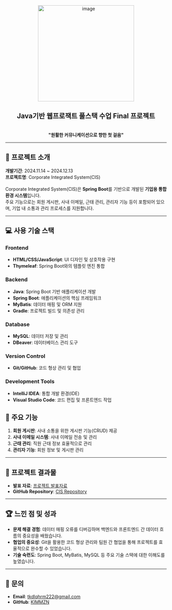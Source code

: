 <div align="center">
  <img src="https://github.com/user-attachments/assets/6ba93bab-c9eb-48da-94d3-844ade8b44d8" alt="image" width="300">
  <br>
  <h2>Java기반 웹프로잭트 풀스택 수업 Final 프로젝트</h2>
  <br>
  <strong>"원활한 커뮤니케이션으로 향한 첫 걸음"</strong>
  <hr>
</div>


## 📜 프로젝트 소개
**개발기간**: 2024.11.14 ~ 2024.12.13 <br>
**프로젝트명**: Corporate Integrated System(CIS) <br>
<br>
Corporate Integrated System(CIS)은 **Spring Boot**를 기반으로 개발된 **기업용 통합환경 시스템**입니다.  
주요 기능으로는 회원 게시판, 사내 이메일, 근태 관리, 관리자 기능 등이 포함되어 있으며, 기업 내 소통과 관리 프로세스를 지원합니다.

---

## 💻 사용 기술 스택

### **Frontend**
- **HTML/CSS/JavaScript**: UI 디자인 및 상호작용 구현
- **Thymeleaf**: Spring Boot와의 템플릿 엔진 통합

### **Backend**
- **Java**: Spring Boot 기반 애플리케이션 개발
- **Spring Boot**: 애플리케이션의 핵심 프레임워크
- **MyBatis**: 데이터 매핑 및 ORM 지원
- **Gradle**: 프로젝트 빌드 및 의존성 관리

### **Database**
- **MySQL**: 데이터 저장 및 관리  
- **DBeaver**: 데이터베이스 관리 도구

### **Version Control**
- **Git/GitHub**: 코드 형상 관리 및 협업

### **Development Tools**
- **IntelliJ IDEA**: 통합 개발 환경(IDE)  
- **Visual Studio Code**: 코드 편집 및 프론트엔드 작업  

## 📌 주요 기능

1. **회원 게시판**: 사내 소통을 위한 게시판 기능(CRUD) 제공  
2. **사내 이메일 시스템**: 사내 이메일 전송 및 관리  
3. **근태 관리**: 직원 근태 정보 효율적으로 관리  
4. **관리자 기능**: 회원 정보 및 게시판 관리  

---

## 📑 프로젝트 결과물

- **발표 자료**: [프로젝트 발표자료](https://www.canva.com/design/DAGZhVj4ND8/a8uZV7mzYtYJbl1dd79_IA/edit)
- **GitHub Repository**: [CIS Repository](https://github.com/KIMMZN/CIS)

---

## 🏆 느낀 점 및 성과

- **문제 해결 경험**: 데이터 매핑 오류를 디버깅하며 백엔드와 프론트엔드 간 데이터 흐름의 중요성을 배웠습니다.
- **협업의 중요성**: Git을 활용한 코드 형상 관리와 팀원 간 협업을 통해 프로젝트를 효율적으로 완수할 수 있었습니다.
- **기술 숙련도**: Spring Boot, MyBatis, MySQL 등 주요 기술 스택에 대한 이해도를 높였습니다.

---

## 📧 문의

- **Email**: [tkdlqhrm222@gmail.com](mailto:tkdlqhrm222@gmail.com)
- **GitHub**: [KIMMZN](https://github.com/KIMMZN)
